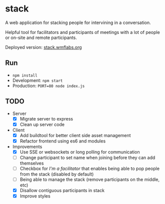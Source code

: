 stack
=====

A web application for stacking people for intervining in a conversation.

Helpful tool for facilitators and participants of meetings with a lot of people
or on-site and remote participants.

Deployed version: [stack.wmflabs.org](http://stack.wmflabs.org)

Run
---

* `npm install`
* Development: `npm start`
* Production: `PORT=80 node index.js`

TODO
----

* Server
  * [x] Migrate server to express
  * [x] Clean up server code
* Client
  * [x] Add buildtool  for better client side asset management
  * [x] Refactor frontend using es6 and modules
* Improvements
  * [x] Use SSE or websockets or long polling for communication
  * [ ] Change participant to set name when joining before they can add
    themselves
  * [ ] Checkbox for *I'm a facilitator* that enables being able to pop people
    from the stack (disabled by default)
  * [ ] Being able to manage the stack (remove participants on the middle, etc)
  * [x] Disallow contiguous participants in stack
  * [x] Improve styles
